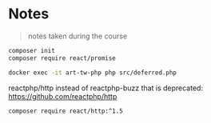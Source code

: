 # Notes

> notes taken during the course

<!-- https://gitignore.io -->
<!-- https://github.com/github/gitignore -->

```sh
composer init
composer require react/promise
```

```sh
docker exec -it art-tw-php php src/deferred.php
```

reactphp/http instead of reactphp-buzz that is deprecated: https://github.com/reactphp/http

```sh
composer require react/http:^1.5
```
